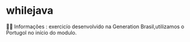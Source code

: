 # whilejava
👨‍💻 Informações : exercicío desenvolvido na Generation Brasil,utilizamos o Portugol no início do modulo.
